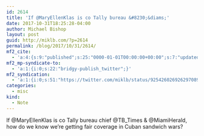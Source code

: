 ```yaml
---
id: 2614
title: 'If @MaryEllenKlas is co Tally bureau &#8230;&diams;'
date: 2017-10-31T18:25:28-04:00
author: Michael Bishop
layout: post
guid: http://miklb.com/?p=2614
permalink: /blog/2017/10/31/2614/
mf2_cite:
  - 'a:4:{s:9:"published";s:25:"0000-01-01T00:00:00+00:00";s:7:"updated";s:25:"0000-01-01T00:00:00+00:00";s:8:"category";a:1:{i:0;s:0:"";}s:6:"author";a:0:{}}'
mf2_mp-syndicate-to:
  - 'a:1:{i:0;s:22:"bridgy-publish_twitter";}'
mf2_syndication:
  - 'a:1:{i:0;s:51:"https://twitter.com/miklb/status/925426026926297089";}'
categories:
  - misc
kind:
  - Note
---
```

If @MaryEllenKlas is co Tally bureau chief @TB_Times  & @MiamiHerald, how do we know we’re getting fair coverage in Cuban sandwich wars?